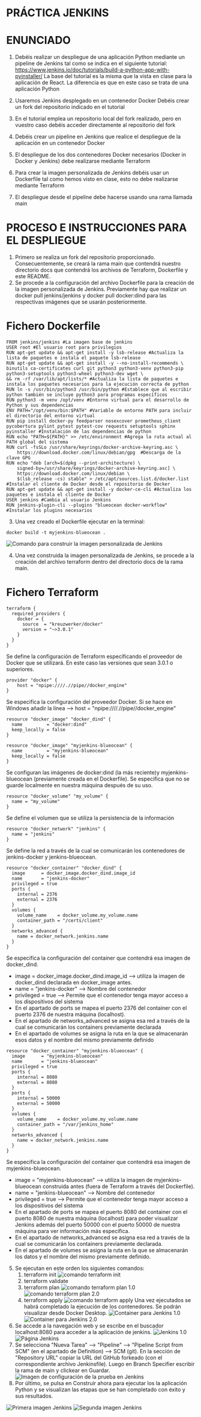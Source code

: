 # PRÁCTICA JENKINS #
# ENUNCIADO #
1. Debéis realizar un despliegue de una aplicación Python mediante un pipeline de Jenkins
tal como se indica en el siguiente tutorial:
https://www.jenkins.io/doc/tutorials/build-a-python-app-with-pyinstaller/
La base del tutorial es la misma que la vista en clase para la aplicación de React. La
diferencia es que en este caso se trata de una aplicación Python
2. Usaremos Jenkins desplegado en un contenedor Docker
Debéis crear un fork del repositorio indicado en el tutorial
3. En el tutorial emplea un repositorio local del fork realizado, pero en vuestro caso
debéis acceder directamente al repositorio del fork

4. Debéis crear un pipeline en Jenkins que realice el despliegue de la aplicación en un
contenedor Docker
5. El despliegue de los dos contenedores Docker necesarios (Docker in Docker y
Jenkins) debe realizarse mediante Terraform
6. Para crear la imagen personalizada de Jenkins debéis usar un Dockerfile tal como
hemos visto en clase, esto no debe realizarse mediante Terraform
7. El despliegue desde el pipeline debe hacerse usando una rama llamada main

# PROCESO E INSTRUCCIONES PARA EL DESPLIEGUE
1. Primero se realiza un fork del repositorio proporcionado. Consecuentemente, se creará la rama main que contendrá nuestro directorio docs que contendrá los archivos de Terraform, Dockerfile y este README.
2. Se procede a la configuración del archivo Dockerfile para la creación de la imagen personalizada de Jenkins. Previamente hay que realizar un docker pull jenkins/jenkins y docker pull docker:dind para las respectivas imágenes que se usarán posteriormente.
# Fichero Dockerfile #
```
FROM jenkins/jenkins #La imagen base de jenkins
USER root #El usuario root para privilegios
RUN apt-get update && apt-get install -y lsb-release #Actualiza la lista de paquetes e instala el paquete lsb-release
RUN apt-get update && apt-get install -y --no-install-recommends \
binutils ca-certificates curl git python3 python3-venv python3-pip python3-setuptools python3-wheel python3-dev wget \
&& rm -rf /var/lib/apt/lists/* #Actualiza la lista de paquetes e instala los paquetes necesarios para la ejecución correcta de python
RUN ln -s /usr/bin/python3 /usr/bin/python #Establece que al escribir python también se incluye python3 para programas específicos
RUN python3 -m venv /opt/venv #Entorno virtual para el desarrollo de Python y sus dependencias
ENV PATH="/opt/venv/bin:$PATH" #Variable de entorno PATH para incluir el directorio del entorno virtual 
RUN pip install docker-py feedparser nosexcover prometheus_client pycobertura pylint pytest pytest-cov requests setuptools sphinx pyinstaller #Instalación de las dependencias de python
RUN echo "PATH=${PATH}" >> /etc/environment #Agrega la ruta actual al PATH global del sistema
RUN curl -fsSLo /usr/share/keyrings/docker-archive-keyring.asc \
	https://download.docker.com/linux/debian/gpg  #Descarga de la clave GPG
RUN echo "deb [arch=$(dpkg --print-architecture) \
	signed-by=/usr/share/keyrings/docker-archive-keyring.asc] \
	https://download.docker.com/linux/debian \
	$(lsb_release -cs) stable" > /etc/apt/sources.list.d/docker.list #Instalar el cliente de Docker desde el repositorio de Docker
RUN apt-get update && apt-get install -y docker-ce-cli #Actualiza los paquetes e instala el cliente de Docker
USER jenkins #Cambia al usuario Jenkins
RUN jenkins-plugin-cli --plugins "blueocean docker-workflow"  #Instalar los plugins necesarios
```

3. Una vez creado el Dockerfile ejecutar en la terminal:
```
docker build -t myjenkins-blueocean .
```

![Comando para construir la imagen personalizada de Jenkins](image.png)

4. Una vez construida la imagen personalizada de Jenkins, se procede a la creación del archivo terraform dentro del directorio docs de la rama main.
# Fichero Terraform #
```
terraform {
  required_providers {
    docker = {
      source  = "kreuzwerker/docker"
      version = "~>3.0.1"
    }
  }
}
```
Se define la configuración de Terraform especificando el proveedor de Docker que se utilizará. En este caso las versiones que sean 3.0.1 o superiores.

```
provider "docker" {
    host = "npipe:////.//pipe//docker_engine"
}
```
Se especifica la configuración del proveedor Docker. Si se hace en Windows añadir la línea --> host = "npipe:////.//pipe//docker_engine"

```
resource "docker_image" "docker_dind" {
  name         = "docker:dind"
  keep_locally = false
}

resource "docker_image" "myjenkins-blueocean" {
  name         = "myjenkins-blueocean"
  keep_locally = false
}

```
Se configuran las imágenes de docker:dind (la más reciente)y myjenkins-blueocean (previamente creada en el Dockerfile). Se especifica que no se guarde localmente en nuestra máquina después de su uso.

```
resource "docker_volume" "my_volume" {
  name = "my_volume"
}
```
Se define el volumen que se utiliza la persistencia de la información

```
resource "docker_network" "jenkins" {
  name = "jenkins"
}
```
Se define la red a través de la cual se comunicarán los contenedores de jenkins-docker y jenkins-blueocean.

```
resource "docker_container" "docker_dind" {
  image      = docker_image.docker_dind.image_id
  name       = "jenkins-docker"
  privileged = true
  ports {
    internal = 2376
    external = 2376
  }
  volumes {
    volume_name    = docker_volume.my_volume.name
    container_path = "/certs/client"
  }
  networks_advanced {
    name = docker_network.jenkins.name
  }
}

```
Se especifica la configuración del container que contendrá esa imagen de docker_dind.
- image = docker_image.docker_dind.image_id --> utiliza la imagen de docker_dind declarada en docker_image antes.
- name  = "jenkins-docker" --> Nombre del contenedor
- privileged = true --> Permite que el contenedor tenga mayor acceso a los dispositivos del sistema
- En el apartado de ports se mapea el puerto 2376 del container con el puerto 2376 de nuestra máquina (localhost).
- En el apartado de networks_advanced se asigna esa red a través de la cual se comunicarán los containers previamente declarada
- En el apartado de volumes se asigna la ruta en la que se almacenarán esos datos y el nombre del mismo previamente definido

```
resource "docker_container" "myjenkins-blueocean" {
  image      = "myjenkins-blueocean"
  name       = "jenkins-blueocean"
  privileged = true
  ports {
    internal = 8080
    external = 8080
  }
  ports {
    internal = 50000
    external = 50000
  }
  volumes {
    volume_name    = docker_volume.my_volume.name
    container_path = "/var/jenkins_home"
  }
  networks_advanced {
    name = docker_network.jenkins.name
  }
}
```

Se especifica la configuración del container que contendrá esa imagen de myjenkins-blueocean.
- image = "myjenkins-blueocean" --> utiliza la imagen de myjenkins-blueocean construida antes (fuera de Terraform a través del  Dockerfile).
- name  = "jenkins-blueocean" --> Nombre del contenedor
- privileged = true --> Permite que el contenedor tenga mayor acceso a los dispositivos del sistema
- En el apartado de ports se mapea el puerto 8080 del container con el puerto 8080 de nuestra máquina (localhost) para poder visualizar Jenkins además del puerto 50000 con el puerto 50000 de nuestra máquina para ver información más específica.
- En el apartado de networks_advanced se asigna esa red a través de la cual se comunicarán los containers previamente declarada.
- En el apartado de volumes se asigna la ruta en la que se almacenarán los datos y el nombre del mismo previamente definido.

5. Se ejecutan en este orden los siguientes comandos:
    1. terraform init
    ![comando terraform init](image-1.png)
    2. terraform validate
    3. terraform plan
    ![comando terraform plan 1.0](image-2.png)
    ![comando terraform plan 2.0](image-3.png)
    4. terraform apply
    ![comando terraform apply](image-4.png)
Una vez ejecutados se habrá completado la ejecución de los contenedores. Se podrán visualizar desde Docker Desktop.
![Container para Jenkins 1.0](image-5.png)
![Container para Jenkins 2.0](image-6.png)
6. Se accede a la navegación web y se escribe en el buscador localhost:8080 para acceder a la aplicación de jenkins.
![Jenkins 1.0](image-7.png)
![Página Jenkins](image-8.png)
7. Se selecciona "Nueva Tarea" --> "Pipeline" --> "Pipeline Script from SCM" (en el apartado de Definition) --> SCM (git). En la sección de "Repository URL" copiar la URL del GitHub forkeado (con el correspondiente archivo Jenkinsfile). Luego en Branch Specifier escribir la rama de main y clickear en Guardar.
![Imagen de configuración de la prueba en Jenkins](image-9.png)
8. Por último, se pulsa en Construir ahora para ejecutar los la aplicación Python y se visualizan las etapas que se han completado con éxito y sus resultados.

![Primera imagen Jenkins](image-10.png)
![Segunda imagen Jenkins](image-11.png)